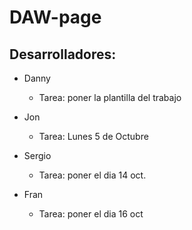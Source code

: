 # DAW-page
## Desarrolladores:
- Danny
    - Tarea: poner la plantilla del trabajo
- Jon
    - Tarea: Lunes 5 de Octubre
- Sergio
    - Tarea: poner el dia 14 oct.

- Fran
    - Tarea: poner el dia 16 oct